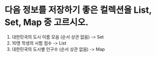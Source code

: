 # 다음 정보를 저장하기 좋은 컬렉션을 List, Set, Map 중 고르시오.

1) 대한민국의 도시 이름 모음 (순서 상관 없음) -> Set
2) 10명 학생의 시험 점수 -> List
3) 대한민국의 도시별 인구수 (순서 상관 없음) -> Map 
